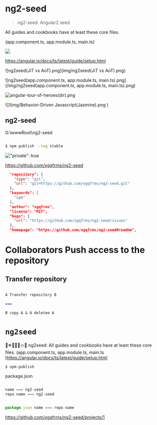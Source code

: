 # ng2-seed  

> ng2-seed: Angular2 seed    

All guides and cookbooks have at least these core files.   

(app.component.ts, app.module.ts, main.ts)  

![](img/webpack-dir(Angular2-App).png)

https://angular.io/docs/ts/latest/guide/setup.html

![ng2seed(JiT vs AoT).png](img/ng2seed(JiT vs AoT).png)

![ng2seed(app.component.ts, app.module.ts, main.ts).png](/img/ng2seed(app.component.ts, app.module.ts, main.ts).png)

![angular-tour-of-heroes(dir).png	](./img/angular-tour-of-heroes(dir).png	)

![](img/Behavior-Driven Javascript(Jasmine).png	)
 


## ng2-seed


G:\wwwRoot\ng2-seed

```sh

$ npm publish --tag stable

```

!["private": true](./img/npm-publish-private-error.png)





https://github.com/xgqfrms/ng2-seed



```json
  "repository": {
    "type": "git",
    "url": "git+https://github.com/xgqfrms/ng2-seed.git"
  },
  "keywords": [
    "npm"
  ],
  "author": "xgqfrms",
  "license": "MIT",
  "bugs": {
    "url": "https://github.com/xgqfrms/ng2-seed/issues"
  },
  "homepage": "https://github.com/xgqfrms/ng2-seed#readme",
```





# Collaborators Push access to the repository


## Transfer repository


```md

A Transfer repository B

===

B copy A & A deletee A


```





# `ng2seed`

🎅❄🎄🎁🔀⛄🔔 ng2seed: All guides and cookbooks have at least these core files. 
(app.component.ts, app.module.ts, main.ts )https://angular.io/docs/ts/latest/guide/setup.html


```sh
$ npm-publish

```

package.json

```js

name === ng2-seed
repo name === ng2-seed


package.json name === repo name

```

https://github.com/xgqfrms/ng2-seed/projects/1















